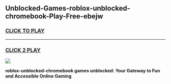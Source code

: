 
## Unblocked-Games-roblox-unblocked-chromebook-Play-Free-ebejw
<h3>
<a href="https://premium76.site?title=roblox-unblocked-chromebook&ref=18A1">CLICK TO PLAY</a></h3>
<hr>

<h3>
<a href="https://premium76.site?title=roblox-unblocked-chromebook&ref=18A1">CLICK 2 PLAY</a>
  
</h3>

<a href="https://premium76.site?title=roblox-unblocked-chromebook&ref=18A1"><img src="https://clearcache.store/games.png"></a>


**roblox-unblocked-chromebook games unblocked: Your Gateway to Fun and Accessible Online Gaming**
